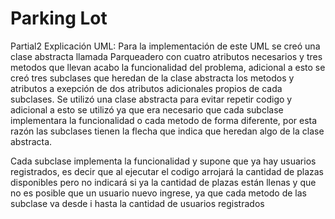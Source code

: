 # Parking Lot
Partial2
Explicación UML:
Para la implementación de este UML se creó una clase abstracta llamada Parqueadero con cuatro atributos necesarios y tres metodos que llevan acabo la funcionalidad del problema, adicional a esto se creó tres subclases que heredan de la clase abstracta los metodos y atributos a exepción de dos atributos adicionales propios de cada subclases. Se utilizó una clase abstracta para evitar repetir codigo y adicional a esto se utilizó ya que era necesario que cada subclase implementara la funcionalidad o cada metodo de forma diferente, por esta razón las subclases tienen la flecha que indica que heredan algo de la clase abstracta.

Cada subclase implementa la funcionalidad y supone que ya hay usuarios registrados, es decir que al ejecutar el codigo arrojará la cantidad de plazas disponibles pero no indicará si ya la cantidad de plazas están llenas y que no es posible que un usuario nuevo ingrese, ya que cada metodo de las subclase va desde i hasta la cantidad de usuarios registrados
